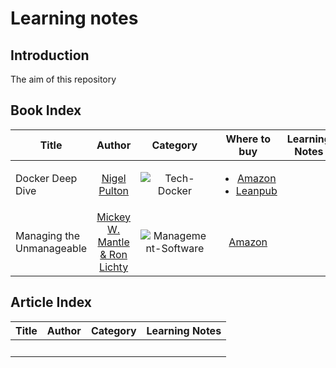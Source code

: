 # Learning notes

## Introduction

The aim of this repository

## Book Index

| Title | Author | Category | Where to buy | Learning Notes |
|---|:---:|:---:|:---:|:---:|
| Docker Deep Dive | [Nigel Pulton](https://nigelpoulton.com/) | ![Tech-Docker](https://img.shields.io/static/v1.svg?label=Tech&message=Docker&color=Blue) | <ul><li>[Amazon](https://www.amazon.com/Docker-Deep-Dive-Nigel-Poulton-ebook/dp/B01LXWQUFF)</li><li>[Leanpub](https://leanpub.com/dockerdeepdive)</li></ul>| |
| Managing the Unmanageable | [ Mickey W. Mantle & Ron Lichty](https://managingtheunmanageable.net/) | ![Management-Software](https://img.shields.io/static/v1.svg?label=Management&message=Software&color=Purple) | [Amazon](https://www.amazon.com/-/es/Managing-Unmanageable-Insights-Software-People-ebook/dp/B08126W99D/ref=sr_1_1?__mk_es_US=%C3%85M%C3%85%C5%BD%C3%95%C3%91&dchild=1&keywords=Managing+the+Unmanageable&qid=1599467723&s=digital-text&sr=1-1)| |

## Article Index

| Title | Author | Category | Learning Notes |
|---|:---:|:---:|:---:|
| | | | |
